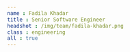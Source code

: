 ```yaml
---
name : Fadila Khadar
title : Senior Software Engineer
headshot : /img/team/fadila-khadar.png
class : engineering
all : true
---
```


